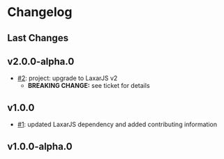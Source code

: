 # Changelog

## Last Changes


## v2.0.0-alpha.0

- [#2](https://github.com/LaxarJS/ax-button-list-control/issues/2): project: upgrade to LaxarJS v2
    + **BREAKING CHANGE:** see ticket for details


## v1.0.0

- [#1](https://github.com/LaxarJS/ax-button-list-control/issues/1): updated LaxarJS dependency and added contributing information


## v1.0.0-alpha.0
